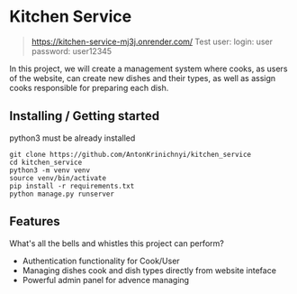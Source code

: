 # Kitchen Service
> https://kitchen-service-mj3j.onrender.com/
Test user: 
  login: user
  password: user12345

In this project, we will create a management system where cooks, as users of the website, can create new dishes and their types, as well as assign cooks responsible for preparing each dish.

## Installing / Getting started

python3 must be already installed

```shell
git clone https://github.com/AntonKrinichnyi/kitchen_service
cd kitchen_service
python3 -m venv venv
source venv/bin/activate
pip install -r requirements.txt
python manage.py runserver
```

## Features

What's all the bells and whistles this project can perform?
* Authentication functionality for Cook/User
* Managing dishes cook and dish types directly from website inteface 
* Powerful admin panel for advence managing

